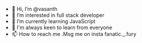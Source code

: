 - 👋 Hi, I’m @vasanth
- 👀 I’m interested in full stack developer
- 🌱 I’m currently learning JavaScript
- 🤗 I'm always keen to learn from everyone
- 📫 How to reach me .Msg me on insta fanatic._.fury

<!---
vasanth-tech/vasanth-tech is a ✨ special ✨ repository because its `README.md` (this file) appears on your GitHub profile.
You can click the Preview link to take a look at your changes.
--->

